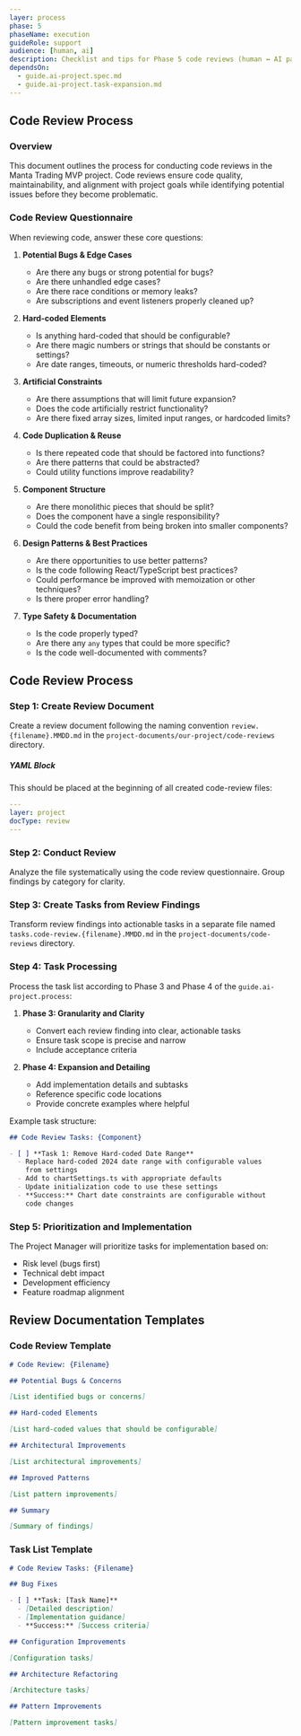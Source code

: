 ```yaml
---
layer: process
phase: 5
phaseName: execution
guideRole: support
audience: [human, ai]
description: Checklist and tips for Phase 5 code reviews (human ↔ AI pair).
dependsOn:
  - guide.ai-project.spec.md
  - guide.ai-project.task-expansion.md
---
```

## Code Review Process

### Overview
This document outlines the process for conducting code reviews in the Manta Trading MVP project. Code reviews ensure code quality, maintainability, and alignment with project goals while identifying potential issues before they become problematic.

### Code Review Questionnaire

When reviewing code, answer these core questions:

1. **Potential Bugs & Edge Cases**
   - Are there any bugs or strong potential for bugs?
   - Are there unhandled edge cases?
   - Are there race conditions or memory leaks?
   - Are subscriptions and event listeners properly cleaned up?

1. **Hard-coded Elements**
   - Is anything hard-coded that should be configurable?
   - Are there magic numbers or strings that should be constants or settings?
   - Are date ranges, timeouts, or numeric thresholds hard-coded?

1. **Artificial Constraints**
   - Are there assumptions that will limit future expansion?
   - Does the code artificially restrict functionality?
   - Are there fixed array sizes, limited input ranges, or hardcoded limits?

1. **Code Duplication & Reuse**
   - Is there repeated code that should be factored into functions?
   - Are there patterns that could be abstracted?
   - Could utility functions improve readability?

1. **Component Structure**
   - Are there monolithic pieces that should be split?
   - Does the component have a single responsibility?
   - Could the code benefit from being broken into smaller components?

1. **Design Patterns & Best Practices**
   - Are there opportunities to use better patterns?
   - Is the code following React/TypeScript best practices?
   - Could performance be improved with memoization or other techniques?
   - Is there proper error handling?

7. **Type Safety & Documentation**
   - Is the code properly typed?
   - Are there any `any` types that could be more specific?
   - Is the code well-documented with comments?

## Code Review Process

### Step 1: Create Review Document
Create a review document following the naming convention `review.{filename}.MMDD.md` in the `project-documents/our-project/code-reviews` directory.
##### YAML Block
This should be placed at the beginning of all created code-review files:
```yaml
---
layer: project
docType: review
---
```

### Step 2: Conduct Review
Analyze the file systematically using the code review questionnaire. Group findings by category for clarity.

### Step 3: Create Tasks from Review Findings
Transform review findings into actionable tasks in a separate file named `tasks.code-review.{filename}.MMDD.md` in the `project-documents/code-reviews` directory.

### Step 4: Task Processing
Process the task list according to Phase 3 and Phase 4 of the `guide.ai-project.process`:

1. **Phase 3: Granularity and Clarity**
   - Convert each review finding into clear, actionable tasks
   - Ensure task scope is precise and narrow
   - Include acceptance criteria

2. **Phase 4: Expansion and Detailing**
   - Add implementation details and subtasks
   - Reference specific code locations
   - Provide concrete examples where helpful

Example task structure:

```markdown
## Code Review Tasks: {Component}

- [ ] **Task 1: Remove Hard-coded Date Range**
  - Replace hard-coded 2024 date range with configurable values 
    from settings
  - Add to chartSettings.ts with appropriate defaults
  - Update initialization code to use these settings
  - **Success:** Chart date constraints are configurable without 
    code changes
```

### Step 5: Prioritization and Implementation

The Project Manager will prioritize tasks for implementation based on:
- Risk level (bugs first)
- Technical debt impact
- Development efficiency
- Feature roadmap alignment

## Review Documentation Templates

### Code Review Template

```markdown
# Code Review: {Filename}

## Potential Bugs & Concerns

[List identified bugs or concerns]

## Hard-coded Elements

[List hard-coded values that should be configurable]

## Architectural Improvements

[List architectural improvements]

## Improved Patterns

[List pattern improvements]

## Summary

[Summary of findings]
```

### Task List Template

```markdown
# Code Review Tasks: {Filename}

## Bug Fixes

- [ ] **Task: [Task Name]**
  - [Detailed description]
  - [Implementation guidance]
  - **Success:** [Success criteria]

## Configuration Improvements

[Configuration tasks]

## Architecture Refactoring

[Architecture tasks]

## Pattern Improvements

[Pattern improvement tasks]
```
